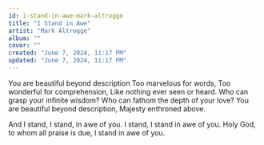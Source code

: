```yaml
---
id: i-stand-in-awe-mark-altrogge
title: "I Stand in Awe"
artist: "Mark Altrogge"
album: ""
cover: ""
created: "June 7, 2024, 11:17 PM"
updated: "June 7, 2024, 11:17 PM"
---
```


You are beautiful beyond description
Too marvelous for words,
Too wonderful for comprehension,
Like nothing ever seen or heard.
Who can grasp your infinite wisdom?
Who can fathom the depth of your love?
You are beautiful beyond description,
Majesty enthroned above.

And I stand, I stand, in awe of you.
I stand, I stand in awe of you.
Holy God, to whom all praise is due,
I stand in awe of you.